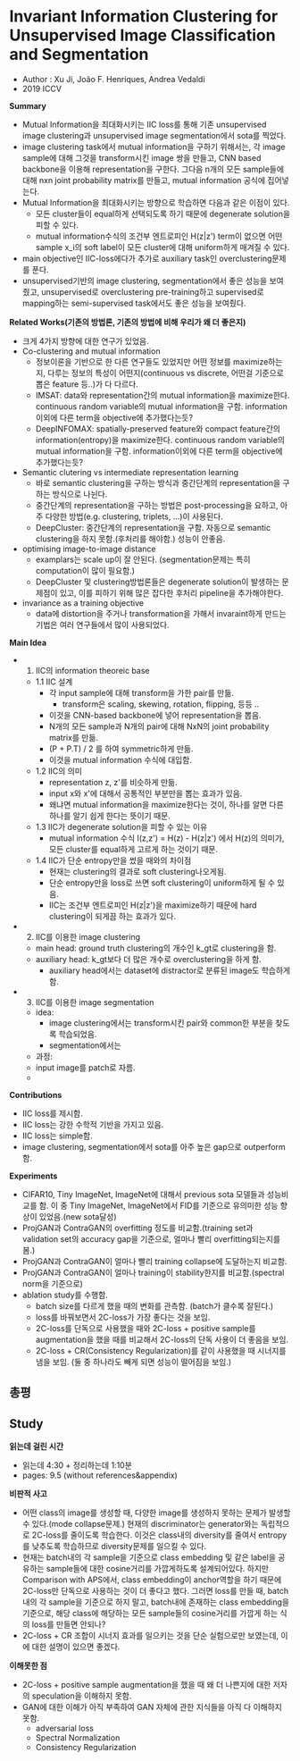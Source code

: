 # Invariant Information Clustering for Unsupervised Image Classification and Segmentation
- Author : Xu Ji, João F. Henriques, Andrea Vedaldi
- 2019 ICCV 

**Summary**
- Mutual Information을 최대화시키는 IIC loss를 통해 기존 unsupervised image clustering과 unsupervised image segmentation에서 sota를 찍었다.
- image clustering task에서 mutual information을 구하기 위해서는, 각 image sample에 대해 그것을 transform시킨 image 쌍을 만들고, CNN based backbone을 이용해 representation을 구한다. 그다음 n개의 모든 sample들에 대해 nxn joint probability matrix를 만들고, mutual information 공식에 집어넣는다.
- Mutual Information을 최대화시키는 방향으로 학습하면 다음과 같은 이점이 있다.
  - 모든 cluster들이 equal하게 선택되도록 하기 때문에 degenerate solution을 피할 수 있다.
  - mutual information수식의 조건부 엔트로피인 H(z|z') term이 없으면 어떤 sample x_i의 soft label이 모든 cluster에 대해 uniform하게 매겨질 수 있다.
- main objective인 IIC-loss에다가 추가로 auxiliary task인 overclustering문제를 푼다.
- unsupervised기반의 image clustering, segmentation에서 좋은 성능을 보여줬고, unsupervised로 overclustering pre-training하고 supervised로 mapping하는 semi-supervised task에서도 좋은 성능을 보여줬다.

**Related Works(기존의 방법론, 기존의 방법에 비해 우리가 왜 더 좋은지)**
- 크게 4가지 방향에 대한 연구가 있었음.
- Co-clustering and mutual information
  - 정보이론을 기반으로 한 다른 연구들도 있었지만 어떤 정보를 maximize하는지, 다루는 정보의 특성이 어떤지(continuous vs discrete, 어떤걸 기준으로 뽑은 feature 등..)가 다 다르다.
  - IMSAT: data와 representation간의 mutual information을 maximize한다. continuous random variable의 mutual information을 구함. information이외에 다른 term을 objective에 추가했다는듯?
  - DeepINFOMAX: spatially-preserved feature와 compact feature간의 information(entropy)을 maximize한다. continuous random variable의 mutual information을 구함. information이외에 다른 term을 objective에 추가했다는듯?
- Semantic clutering vs intermediate representation learning
  - 바로 semantic clustering을 구하는 방식과 중간단계의 representation을 구하는 방식으로 나뉜다.
  - 중간단계의 representation을 구하는 방법은 post-processing을 요하고, 아주 다양한 방법(e.g. clustering, triplets, ...)이 사용된다.
  - DeepCluster: 중간단계의 representation을 구함. 자동으로 semantic clustering을 하지 못함.(후처리를 해야함.) 성능이 안좋음.
- optimising image-to-image distance
  - examplars는 scale up이 잘 안된다. (segmentation문제는 특히 computation이 많이 필요함.)
  - DeepCluster 및 clustering방법론들은 degenerate solution이 발생하는 문제점이 있고, 이를 피하기 위해 많은 잡다한 후처리 pipeline을 추가해야한다.
- invariance as a training objective
  - data에 distortion을 주거나 transformation을 가해서 invaraint하게 만드는 기법은 여러 연구들에서 많이 사용되었다.

**Main Idea**
- 1. IIC의 information theoreic base 
  - 1.1 IIC 설계
    - 각 input sample에 대해 transform을 가한 pair를 만듦.
      - transform은 scaling, skewing, rotation, flipping, 등등 ..
    - 이것을 CNN-based backbone에 넣어 representation을 뽑음.
    - N개의 모든 sample과 N개의 pair에 대해 NxN의 joint probability matrix를 만듦.
    - (P + P.T) / 2 를 하여 symmetric하게 만듦.
    - 이것을 mutual information 수식에 대입함.
  - 1.2 IIC의 의미
    - representation z, z'를 비슷하게 만듦.
    - input x와 x'에 대해서 공통적인 부분만을 뽑는 효과가 있음.
    - 왜냐면 mutual information을 maximize한다는 것이, 하나를 알면 다른 하나를 알기 쉽게 한다는 뜻이기 때문.
  - 1.3 IIC가 degenerate solution을 피할 수 있는 이유
    - mutual information 수식 I(z,z') = H(z) - H(z|z') 에서 H(z)의 의미가, 모든 cluster를 equal하게 고르게 하는 것이기 때문.
  - 1.4 IIC가 단순 entropy만을 썼을 때와의 차이점
    - 현재는 clustering의 결과로 soft clustering나오게됨.
    - 단순 entropy만을 loss로 쓰면 soft clustering이 uniform하게 될 수 있음.
    - IIC는 조건부 엔트로피인 H(z|z')을 maximize하기 때문에 hard clustering이 되게끔 하는 효과가 있다.
- 2. IIC를 이용한 image clustering
  - main head: ground truth clustering의 개수인 k_gt로 clustering을 함.
  - auxiliary head: k_gt보다 더 많은 개수로 overclustering을 하게 함.
    - auxiliary head에서는 dataset에 distractor로 분류된 image도 학습하게함.
- 3. IIC를 이용한 image segmentation
  - idea: 
    - image clustering에서는 transform시킨 pair와 common한 부분을 찾도록 학습되었음. 
    - segmentation에서는 
  - 과정:
  - input image를 patch로 자름.
  - 

**Contributions**
- IIC loss를 제시함.
- IIC loss는 강한 수학적 기반을 가지고 있음.
- IIC loss는 simple함.
- image clustering, segmentation에서 sota를 아주 높은 gap으로 outperform함.

**Experiments**
- CIFAR10, Tiny ImageNet, ImageNet에 대해서 previous sota 모델들과 성능비교를 함. 이 중 Tiny ImageNet, ImageNet에서 FID를 기준으로 유의미한 성능 향상이 있었음.(new sota달성)
- ProjGAN과 ContraGAN의 overfitting 정도를 비교함.(training set과 validation set의 accuracy gap을 기준으로, 얼마나 빨리 overfitting되는지를 봄.)
- ProjGAN과 ContraGAN이 얼마나 빨리 training collapse에 도달하는지 비교함.
- ProjGAN과 ContraGAN이 얼마나 training이 stability한지를 비교함.(spectral norm을 기준으로)
- ablation study를 수행함.
  - batch size를 다르게 했을 때의 변화를 관측함. (batch가 클수록 잘된다.)
  - loss를 바꿔보면서 2C-loss가 가장 좋다는 것을 보임.
  - 2C-loss를 단독으로 사용했을 때와 2C-loss + positive sample를 augmentation을 했을 때를 비교해서 2C-loss의 단독 사용이 더 좋음을 보임.
  - 2C-loss + CR(Consistency Regularization)를 같이 사용했을 때 시너지를 냄을 보임. (둘 중 하나라도 빼게 되면 성능이 떨어짐을 보임.)

**총평**
- 

## Study

**읽는데 걸린 시간**
- 읽는데 4:30 + 정리하는데 1:10분
- pages: 9.5 (without references&appendix)

**비판적 사고**
- 어떤 class의 image를 생성할 때, 다양한 image를 생성하지 못하는 문제가 발생할 수 있다.(mode collapse문제.) 현재의 discriminator는 generator와는 독립적으로 2C-loss를 줄이도록 학습한다. 이것은 class내의 diversity를 줄여서 entropy를 낮추도록 학습하므로 diversity문제를 일으킬 수 있다.
- 현재는 batch내의 각 sample을 기준으로 class embedding 및 같은 label을 공유하는 sample들에 대한 cosine거리를 가깝게하도록 설계되어있다. 
하지만 Comparison with APS에서, class embedding이 anchor역할을 하기 때문에 2C-loss만 단독으로 사용하는 것이 더 좋다고 했다.
그러면 loss를 만들 때, batch내의 각 sample을 기준으로 하지 말고, batch내에 존재하는 class embedding을 기준으로, 해당 class에 해당하는 모든 sample들의 cosine거리를 가깝게 하는 식의 loss를 만들면 안되나?
- 2C-loss + CR 조합이 시너지 효과를 일으키는 것을 단순 실험으로만 보였는데, 이에 대한 설명이 있으면 좋겠다.

**이해못한 점**
- 2C-loss + positive sample augmentation을 했을 때 왜 더 나쁜지에 대한 저자의 speculation을 이해하지 못함.
- GAN에 대한 이해가 아직 부족하여 GAN 자체에 관한 지식들을 아직 다 이해하지 못함.
  - adversarial loss
  - Spectral Normalization
  - Consistency Regularization
